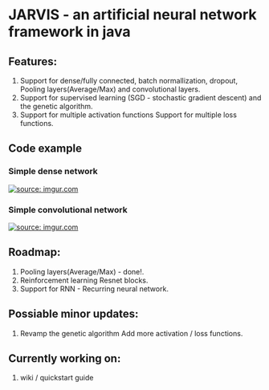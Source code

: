 # JARVIS - an artificial neural network framework in java  

## Features:  
  1. Support for dense/fully connected, batch normallization, dropout, Pooling layers(Average/Max) and convolutional layers.
  2. Support for supervised learning (SGD - stochastic gradient descent) and the genetic algorithm.
  3. Support for multiple activation functions Support for multiple loss functions.

## Code example
### Simple dense network
<a href="https://imgur.com/tqdKIGi"><img src="https://i.imgur.com/tqdKIGi.png" title="source: imgur.com" /></a>

### Simple convolutional network
<a href="https://imgur.com/pi7HdiQ"><img src="https://i.imgur.com/pi7HdiQ.png" title="source: imgur.com" /></a>

## Roadmap:  
  1. Pooling layers(Average/Max) - done!.
  2. Reinforcement learning Resnet blocks. 
  3. Support for RNN - Recurring neural network. 

## Possiable minor updates:  
  1. Revamp the genetic algorithm Add more activation / loss functions.

## Currently working on: 
  1. wiki / quickstart guide
